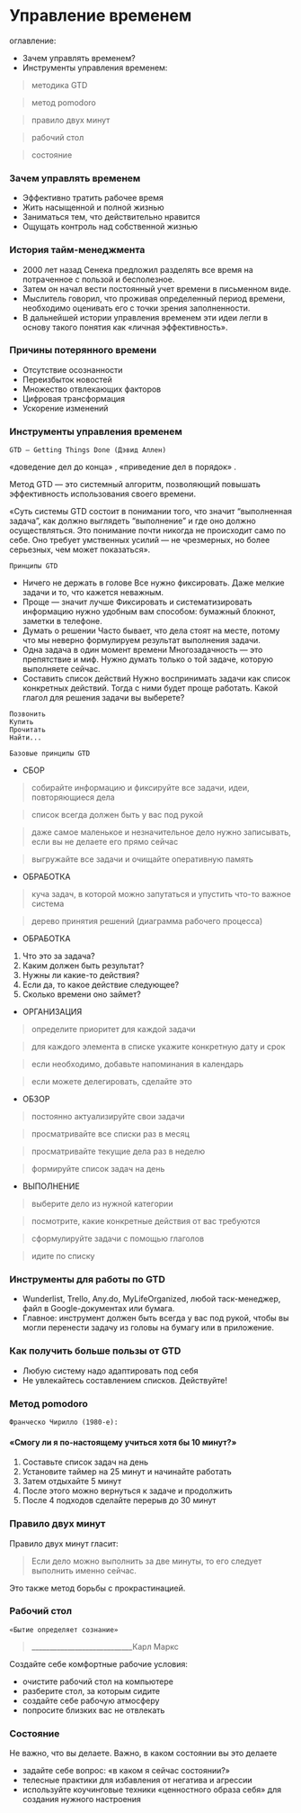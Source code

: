 # Управление временем # 
оглавление:
- Зачем управлять временем?
- Инструменты управления временем:
> методика GTD

> метод pomodoro

> правило двух минут

> рабочий стол

> состояние

### Зачем управлять временем ###
- Эффективно тратить рабочее время
- Жить насыщенной и полной жизнью
- Заниматься тем, что действительно нравится
- Ощущать контроль над собственной жизнью

### История тайм-менеджмента ###
- 2000 лет назад Сенека предложил разделять все время на потраченное с пользой и бесполезное.
- Затем он начал вести постоянный учет времени в письменном виде. 
- Мыслитель говорил, что проживая определенный период времени, необходимо оценивать его с точки зрения заполненности.
- В дальнейшей истории управления временем эти идеи легли в основу такого понятия как «личная эффективность».

### Причины потерянного времени ###
- Отсутствие осознанности 
- Переизбыток новостей
- Множество отвлекающих факторов
- Цифровая трансформация
- Ускорение изменений

### Инструменты управления временем ###
`GTD — Getting Things Done (Дэвид Аллен)`

«доведение дел до конца» , «приведение дел в порядок» .

Метод GTD — это системный алгоритм, позволяющий повышать эффективность использования своего времени.

«Суть системы GTD состоит в понимании того, что значит “выполненная задача”, как должно выглядеть “выполнение” и где оно должно осуществляться. Это понимание почти никогда не происходит само по себе. Оно требует умственных усилий — не чрезмерных, но более серьезных, чем может показаться». 

`Принципы GTD`
- Ничего не держать в голове
Все нужно фиксировать. Даже мелкие задачи и то, что кажется неважным.
- Проще — значит лучше
Фиксировать и систематизировать информацию нужно удобным вам способом: бумажный блокнот, заметки в телефоне. 
- Думать о решении
Часто бывает, что дела стоят на месте, потому что мы неверно формулируем результат выполнения задачи.
- Одна задача в один момент времени
Многозадачность — это препятствие и миф. Нужно думать только о той задаче, которую выполняете сейчас. 
- Составить список действий
Нужно воспринимать задачи как список конкретных действий. Тогда с ними будет проще работать. 
Какой глагол для решения задачи вы выберете?
```
Позвонить
Купить
Прочитать
Найти...
```
`Базовые принципы GTD`
- СБОР
> собирайте информацию и фиксируйте все задачи, идеи, повторяющиеся дела

> список всегда должен быть у вас под рукой

> даже самое маленькое и незначительное дело нужно записывать, если вы не делаете его прямо сейчас

> выгружайте все задачи и очищайте оперативную память

- ОБРАБОТКА
> куча задач, в которой можно запутаться и упустить что-то важное 
система

> дерево принятия решений (диаграмма рабочего процесса)

- ОБРАБОТКА
1) Что это за задача?
2) Каким должен быть результат?
3) Нужны ли какие-то действия?
4) Если да, то какое действие следующее?
5) Сколько времени оно займет?

- ОРГАНИЗАЦИЯ
> определите приоритет для каждой задачи

> для каждого элемента в списке укажите конкретную дату и срок 

> если необходимо, добавьте напоминания в календарь

> если можете делегировать, сделайте это

- ОБЗОР
> постоянно актуализируйте свои задачи

> просматривайте все списки раз в месяц

> просматривайте текущие дела раз в неделю

> формируйте список задач на день

- ВЫПОЛНЕНИЕ
> выберите дело из нужной категории

> посмотрите, какие конкретные действия от вас требуются

> сформулируйте задачи с помощью глаголов

> идите по списку

### Инструменты для работы по GTD ###
- Wunderlist, Trello, Any.do, MyLifeOrganized, любой таск-менеджер, файл в Google-документах или бумага.
- Главное: инструмент должен быть всегда у вас под рукой, чтобы вы могли перенести задачу из головы на бумагу или в приложение.

### Как получить больше пользы от GTD ###
- Любую систему надо адаптировать под себя
- Не увлекайтесь составлением списков. Действуйте!

### Метод pomodoro ###
`Франческо Чирилло (1980-е):`
#### «Смогу ли я по-настоящему учиться хотя бы 10 минут?» ####
1. Составьте список задач на день
2. Установите таймер на 25 минут и начинайте работать
3. Затем отдыхайте 5 минут
4. После этого можно вернуться к задаче и продолжить
5. После 4 подходов сделайте перерыв до 30 минут

### Правило двух минут ###
Правило двух минут гласит:

> Если дело можно выполнить за две минуты, то его следует выполнить именно сейчас.

Это также метод борьбы с прокрастинацией.

### Рабочий стол ###
`«Бытие определяет сознание» ` 
> ____________________________Карл Маркс

Создайте себе комфортные рабочие условия:

- очистите рабочий стол на компьютере
- разберите стол, за которым сидите
- создайте себе рабочую атмосферу
- попросите близких вас не отвлекать

### Состояние ###
Не важно, что вы делаете. Важно, в каком состоянии вы это делаете

- задайте себе вопрос: «в каком я сейчас состоянии?» 
-  телесные практики для избавления от негатива и агрессии
- используйте коучинговые техники «ценностного образа себя» для создания нужного настроения





